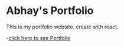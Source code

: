 # Abhay's Portfolio

This is my portfolio website.
create with react.

-[click here to see Portfolio](https://abhaychhani.github.io/portfolio/)
